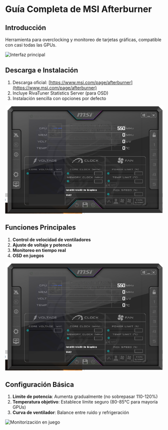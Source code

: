 # Guía Completa de MSI Afterburner

## Introducción
Herramienta para overclocking y monitoreo de tarjetas gráficas, compatible con casi todas las GPUs.

![Interfaz principal](https://www.msi.com/images/Afterburner/Afterburner_4.6.2.png)

## Descarga e Instalación

1. Descarga oficial: [https://www.msi.com/page/afterburner](https://www.msi.com/page/afterburner)
2. Incluye RivaTuner Statistics Server (para OSD)
3. Instalación sencilla con opciones por defecto

![Proceso instalación](msi.png)

## Funciones Principales

1. **Control de velocidad de ventiladores**
2. **Ajuste de voltaje y potencia**
3. **Monitoreo en tiempo real**
4. **OSD en juegos**

![Ajustes overclocking](msi.png)

## Configuración Básica

1. **Limite de potencia**: Aumenta gradualmente (no sobrepasar 110-120%)
2. **Temperatura objetivo**: Establece límite seguro (80-85°C para mayoría GPUs)
3. **Curva de ventilador**: Balance entre ruido y refrigeración

![Monitorización en juego](https://www.msi.com/images/Afterburner/Afterburner_OSD.png)
